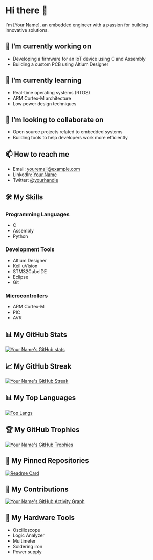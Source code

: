 # Hi there 👋

I'm [Your Name], an embedded engineer with a passion for building innovative solutions. 

## 🔭 I’m currently working on

- Developing a firmware for an IoT device using C and Assembly
- Building a custom PCB using Altium Designer

## 🌱 I’m currently learning

- Real-time operating systems (RTOS)
- ARM Cortex-M architecture
- Low power design techniques

## 👯 I’m looking to collaborate on

- Open source projects related to embedded systems
- Building tools to help developers work more efficiently

## 📫 How to reach me

- Email: [youremail@example.com](mailto:youremail@example.com)
- LinkedIn: [Your Name](https://www.linkedin.com/in/yourname/)
- Twitter: [@yourhandle](https://twitter.com/yourhandle)

## 🛠️ My Skills

### Programming Languages

- C
- Assembly
- Python

### Development Tools

- Altium Designer
- Keil uVision
- STM32CubeIDE
- Eclipse
- Git

### Microcontrollers

- ARM Cortex-M
- PIC
- AVR

## 📊 My GitHub Stats

[![Your Name's GitHub stats](https://github-readme-stats.vercel.app/api?username=sherifkhadr&show_icons=true&theme=dracula)](https://github.com/anuraghazra/github-readme-stats)

## 📈 My GitHub Streak

[![Your Name's GitHub Streak](https://github-readme-streak-stats.herokuapp.com/?user=sherifkhadr&theme=dracula)](https://github.com/DenverCoder1/github-readme-streak-stats)

## 📊 My Top Languages

[![Top Langs](https://github-readme-stats.vercel.app/api/top-langs/?username=sherifkhadr&layout=compact&theme=dracula)](https://github.com/anuraghazra/github-readme-stats)

## 🏆 My GitHub Trophies

[![Your Name's GitHub Trophies](https://github-profile-trophy.vercel.app/?username=sherifkhadr&theme=dracula)](https://github.com/ryo-ma/github-profile-trophy)

## 📌 My Pinned Repositories

[![Readme Card](https://github-readme-stats.vercel.app/api/pin/?username=sherifkhadr&repo=yourrepository&theme=dracula)](https://github.com/yourusername/yourrepository)

## 🎉 My Contributions

[![Your Name's GitHub Activity Graph](https://activity-graph.herokuapp.com/graph?username=sherifkhadr&theme=dracula)](https://github.com/ashutosh00710/github-readme-activity-graph)

## 🔧 My Hardware Tools

- Oscilloscope
- Logic Analyzer
- Multimeter
- Soldering iron
- Power supply
